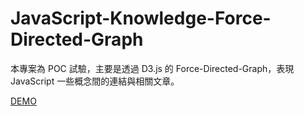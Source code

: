 # JavaScript-Knowledge-Force-Directed-Graph
 
本專案為 POC 試驗，主要是透過 D3.js 的 Force-Directed-Graph，表現 JavaScript 一些概念間的連結與相關文章。

[DEMO](https://shawnlin0201.github.io/JavaScript-Knowledge-Force-Directed-Graph/)
